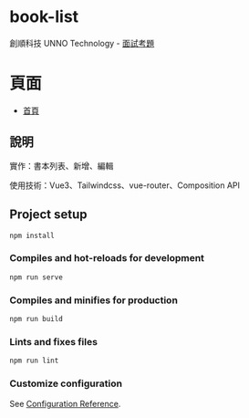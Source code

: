 # book-list

創順科技 UNNO Technology - [面試考題](https://github.com/UnnotechSoftware/unnotech-frontend-recruit)

# 頁面

- [首頁](https://peterchen-jianrong.github.io/book-list-practice/#/books)

## 說明

實作：書本列表、新增、編輯

使用技術：Vue3、Tailwindcss、vue-router、Composition API

## Project setup
```
npm install
```

### Compiles and hot-reloads for development
```
npm run serve
```

### Compiles and minifies for production
```
npm run build
```

### Lints and fixes files
```
npm run lint
```

### Customize configuration
See [Configuration Reference](https://cli.vuejs.org/config/).
